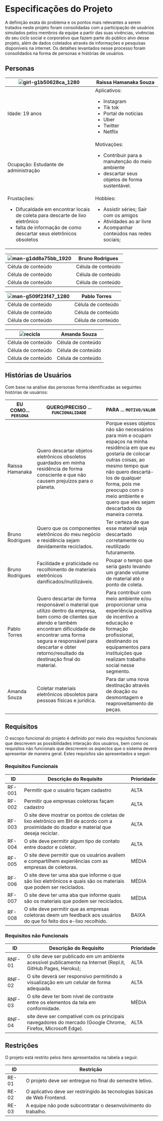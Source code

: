 # Especificações do Projeto

A definição exata do problema e os pontos mais relevantes a serem tratados neste projeto foram consolidadas com a participação de usuários simulados pelos membros da equipe a partir das suas vivências, vivências do seu ciclo social e corporativo que fazem parte do público alvo desse projeto, além de dados coletados através de informações e pesquisas disponíveis na internet. Os detalhes levantados nesse processo foram consolidados na forma de personas e histórias de usuários. 

## Personas


| ![girl-g1b50628ca_1280](https://user-images.githubusercontent.com/102400680/164765289-36832cb4-c1fc-423c-b365-1744223ef31d.jpg)  |  Raissa Hamanaka Souza  |
| ------------------- | ------------------- |
|  Idade: 19 anos     |Aplicativos: <ul><li>Instagram</li><li> Tik tok</li><li> Portal de notícias </li><li>Uber</li><li> Twitter</li><li> Netflix</li></ul>
| Ocupação: Estudante de administração|  Motivações: <ul><li>Contribuir para a manutenção do meio ambiente</li><li> descartar seus objetos de forma sustentável.</li></ul>
|  Frustações: <ul><li>Difucaldade em encontrar locais de coleta para descarte de lixo eletrônico</li><li> falta de informação de como descartar seus eletrônicos obsoletos</li></ul> | Hobbies: <ul><li>Assistir séries; Sair com os amigos</li><li> Atividades ao ar livre</li><li> Acompanhar conteúdos nas redes sociais; </li></ul> |

|![man-g1dd8a75bb_1920](https://user-images.githubusercontent.com/102400680/164766023-ebef9639-f699-4423-823b-ed56bc6220b9.jpg) |  Bruno Rodrigues   |
| ------------------- | ------------------- |
|  Célula de conteúdo |  Célula de conteúdo |
|  Célula de conteúdo |  Célula de conteúdo |
|  Célula de conteúdo |  Célula de conteúdo |

|![man-g509f23f47_1280](https://user-images.githubusercontent.com/102400680/164767999-de50c41b-f34e-41fd-8dd9-b000801d7b4d.jpg)|  Pablo Torres
| ------------------- | ------------------- |
|  Célula de conteúdo |  Célula de conteúdo |
|  Célula de conteúdo |  Célula de conteúdo |
|  Célula de conteúdo |  Célula de conteúdo |

| ![recicla](https://user-images.githubusercontent.com/102400680/164766367-c2576e32-e8f6-4ef4-9b1e-ac16f6aaeb7a.png)  |  Amanda Souza
| ------------------- | ------------------- |
|  Célula de conteúdo |  Célula de conteúdo |
|  Célula de conteúdo |  Célula de conteúdo |
|  Célula de conteúdo |  Célula de conteúdo |

## Histórias de Usuários

Com base na análise das personas forma identificadas as seguintes histórias de usuários:

|EU COMO... `PERSONA`| QUERO/PRECISO ... `FUNCIONALIDADE` |PARA ... `MOTIVO/VALOR`                 |
|--------------------|------------------------------------|----------------------------------------|
|Raissa Hamanaka   | Quero descartar objetos eletrônicos obsoletos guardados em minha residência de forma consciente e que não causem prejuízos para o planeta.         | Porque esses objetos não são necessários para mim e ocupam espaços na minha residência em que eu gostaria de colocar outras coisas, ao mesmo tempo que não quero descartá-los de qualquer forma, pois me preocupo com o meio ambiente e quero que eles sejam descartados da maneira correta.|
|Bruno Rodrigues       | Quero que os componentes eletrônicos do meu negócio e residência sejam devidamente reciclados. | Ter certeza de que esse material seja descartado corretamente ou reutilizado futuramente.|
|Bruno Rodrigues| Facilidade e praticidade no recolhimento de materiais eletrônicos danificados/inutilizáveis.|Poupar o tempo que seria gasto levando um grande volume de material até o ponto de coleta.|
|Pablo Torres|Quero descartar de forma responsável o material que utilizo dentro da empresa, bem como de clientes que atendo e também encontram dificuldade de encontrar uma forma segura e responsável para descartar e obter retorno/resultado da destinação final do material. | Para contribuir com meio ambiente e/ou proporcionar uma experiência positiva de incentivo a educação e formação profissional, destinando os equipamentos para instituições que realizam trabalho social nesse segmento.  |
|Amanda Souza| Coletar materiais eletrônicos obsoletos para pessoas físicas e jurídica. |Para dar uma nova destinação através de doação ou desmontagem e reaproveitamento de peças.|



## Requisitos

O escopo funcional do projeto é definido por meio dos requisitos funcionais que descrevem as possibilidades interação dos usuários, bem como os requisitos não funcionais que descrevem os aspectos que o sistema deverá apresentar de maneira geral. Estes requisitos são apresentados a seguir. 

### Requisitos Funcionais

|ID    | Descrição do Requisito  | Prioridade |
|------|-----------------------------------------|----|
|RF-001| Permitir que o usuário façam cadastro | ALTA | 
|RF-002| Permitir que empresas coletoras façam cadastro | ALTA | 
|RF-003| O site deve mostrar os pontos de coletas de lixo eletrônico em BH de acordo com a proximidade do doador e material que deseja reciclar.   | ALTA|
|RF-004|O site deve permitir algum tipo de contato entre doador e coletor.| ALTA | 
|RF-005| O site deve permitir que os usuários avaliem e compartilhem experiências com as empresas de coletoras.| MÉDIA | 
|RF-006| O site deve ter uma aba que informe o que são lixo eletrônicos e quais são os materiais que podem ser reciclados. | MÉDIA | 
|RF-007| O site deve ter uma aba que informe quais são os materiais que podem ser reciclados. | MÉDIA |
|RF-008 |O site deve permitir que as empresas coletoras deem um feedback aos usuários do que foi feito dos e-lixo recolhido. | BAIXA | 
 

### Requisitos não Funcionais

|ID     | Descrição do Requisito  |Prioridade |
|-------|-------------------------|----|
|RNF-01 |O site deve ser publicado em um ambiente acessível publicamente na Internet (Repl.it, GitHub Pages, Heroku); | ALTA |
|RNF-02 |O site deverá ser responsivo permitindo a visualização em um celular de forma adequada. |ALTA |
|RNF-03 |O site deve ter bom nível de contraste entre os elementos da tela em conformidade. |MÉDIA |
|RNF-04 |site deve ser compatível com os principais navegadores do mercado (Google Chrome, Firefox, Microsoft Edge). |ALTA |

 
## Restrições

O projeto está restrito pelos itens apresentados na tabela a seguir.

|ID| Restrição                                             |
|--|-------------------------------------------------------|
|RE-01 |O projeto deve ser entregue no final do semestre letivo. |
|RE-02 |O aplicativo deve ser restringido às tecnologias básicas de Web Frontend. |
|RE-03 |A equipe não pode subcontratar o desenvolvimento do trabalho. |

 




